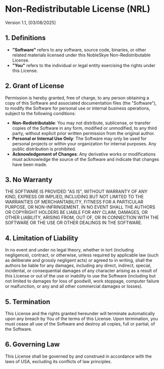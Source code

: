 # Non-Redistributable License (NRL)

Version 1.1, [03/08/2025]

## 1. Definitions
- **"Software"** refers to any software, source code, binaries, or other related materials licensed under this NobleSkye Non-Redistributable License.
- **"You"** refers to the individual or legal entity exercising the rights under this License.

## 2. Grant of License
Permission is hereby granted, free of charge, to any person obtaining a copy of this Software and associated documentation files (the "Software"), to modify the Software for personal use or internal business operations, subject to the following conditions:
- **Non-Redistributable**: You may not distribute, sublicense, or transfer copies of the Software in any form, modified or unmodified, to any third party, without explicit prior written permission from the original author.
- **Personal or Internal Use Only**: The Software may only be used for personal projects or within your organization for internal purposes. Any public distribution is prohibited.
- **Acknowledgement of Changes**: Any derivative works or modifications must acknowledge the source of the Software and indicate that changes have been made.

## 3. No Warranty
THE SOFTWARE IS PROVIDED "AS IS", WITHOUT WARRANTY OF ANY KIND, EXPRESS OR IMPLIED, INCLUDING BUT NOT LIMITED TO THE WARRANTIES OF MERCHANTABILITY, FITNESS FOR A PARTICULAR PURPOSE, OR NON-INFRINGEMENT. IN NO EVENT SHALL THE AUTHORS OR COPYRIGHT HOLDERS BE LIABLE FOR ANY CLAIM, DAMAGES, OR OTHER LIABILITY, ARISING FROM, OUT OF, OR IN CONNECTION WITH THE SOFTWARE OR THE USE OR OTHER DEALINGS IN THE SOFTWARE.

## 4. Limitation of Liability
In no event and under no legal theory, whether in tort (including negligence), contract, or otherwise, unless required by applicable law (such as deliberate and grossly negligent acts) or agreed to in writing, shall the authors be liable for any damages, including any direct, indirect, special, incidental, or consequential damages of any character arising as a result of this License or out of the use or inability to use the Software (including but not limited to damages for loss of goodwill, work stoppage, computer failure or malfunction, or any and all other commercial damages or losses).

## 5. Termination
This License and the rights granted hereunder will terminate automatically upon any breach by You of the terms of this License. Upon termination, you must cease all use of the Software and destroy all copies, full or partial, of the Software.

## 6. Governing Law
This License shall be governed by and construed in accordance with the laws of USA, excluding its conflicts of law principles.

